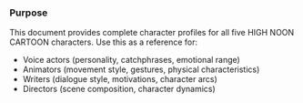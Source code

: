 ### Purpose

This document provides complete character profiles for all five HIGH NOON CARTOON characters. Use this as a reference for:

- Voice actors (personality, catchphrases, emotional range)
- Animators (movement style, gestures, physical characteristics)
- Writers (dialogue style, motivations, character arcs)
- Directors (scene composition, character dynamics)

